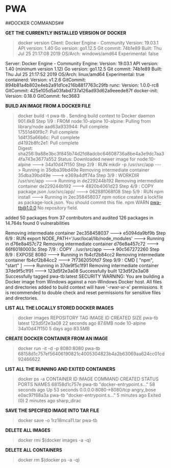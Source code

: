 # PWA

##DOCKER COMMANDS##

**GET THE CURRENTLY INSTALLED VERSION OF DOCKER**
> docker version
Client: Docker Engine - Community
 Version:           19.03.1
 API version:       1.40
 Go version:        go1.12.5
 Git commit:        74b1e89
 Built:             Thu Jul 25 21:17:08 2019
 OS/Arch:           windows/amd64
 Experimental:      false

Server: Docker Engine - Community
 Engine:
  Version:          19.03.1
  API version:      1.40 (minimum version 1.12)
  Go version:       go1.12.5
  Git commit:       74b1e89
  Built:            Thu Jul 25 21:17:52 2019
  OS/Arch:          linux/amd64
  Experimental:     true
 containerd:
  Version:          v1.2.6
  GitCommit:        894b81a4b802e4eb2a91d1ce216b8817763c29fb
 runc:
  Version:          1.0.0-rc8
  GitCommit:        425e105d5a03fabd737a126ad93d62a9eeede87f
 docker-init:
  Version:          0.18.0
  GitCommit:        fec3683


**BUILD AN IMAGE FROM A DOCKER FILE**
> docker build -t pwa-tb .
Sending build context to Docker daemon  901.6kB
Step 1/9 : FROM node:10-alpine
10-alpine: Pulling from library/node
aad63a933944: Pull complete                                                                                                           
17551d40f9c7: Pull complete                                                                                                           
1d4f35a66b6c: Pull complete                                                                                                           
d4192b8fc2e1: Pull complete                                                                                                           
Digest: sha256:9a88e3bc3f845b74d2fd8adcbc64608736a8be4a3e9dc7aa34fa743e3677a552
Status: Downloaded newer image for node:10-alpine
 ---> 34a10d47f150
Step 2/9 : RUN mkdir -p /usr/src/app
 ---> Running in 35dba39bd49e
Removing intermediate container 35dba39bd49e
 ---> e369a4dff74a
Step 3/9 : WORKDIR /usr/src/app
 ---> Running in de229244b192
Removing intermediate container de229244b192
 ---> 4820b4061d23
Step 4/9 : COPY package.json /usr/src/app/
 ---> 06288f068f08
Step 5/9 : RUN npm install
 ---> Running in 2ec358458037
npm notice created a lockfile as package-lock.json. You should commit this file.
npm WARN pwa-tb@1.0.0 No repository field.

added 50 packages from 37 contributors and audited 126 packages in 14.764s
found 0 vulnerabilities

Removing intermediate container 2ec358458037
 ---> e5094da9bf9b
Step 6/9 : RUN export NODE_PATH='/usr/local/lib/node_modules'
 ---> Running in d76e8a457c72
Removing intermediate container d76e8a457c72
 ---> 66f60180003c
Step 7/9 : COPY . /usr/src/app
 ---> 90c567272260
Step 8/9 : EXPOSE 8080
 ---> Running in fb4cf2b84cc2
Removing intermediate container fb4cf2b84cc2
 ---> 7f7362050fd7
Step 9/9 : CMD [ "npm", "start" ]
 ---> Running in 37de9f5c1f91
Removing intermediate container 37de9f5c1f91
 ---> 123d5f2e3a08
Successfully built 123d5f2e3a08
Successfully tagged pwa-tb:latest
SECURITY WARNING: You are building a Docker image from Windows against a non-Windows Docker host. 
All files and directories added to build context will have '-rwxr-xr-x' permissions. 
It is recommended to double check and reset permissions for sensitive files and directories.


**LIST ALL THE LOCALLY STORED DOCKER IMAGES**
> docker images
REPOSITORY          TAG                 IMAGE ID            CREATED             SIZE
pwa-tb              latest              123d5f2e3a08        22 seconds ago      87.6MB
node                10-alpine           34a10d47f150        5 days ago          83.5MB


**CREATE DOCKER CONTAINER FROM AN IMAGE**
> docker run -it -d -p 8080:8080 pwa-tb
68158d1c757ef56406190821c4005304823b4a2b63069aa624cc01cd92466622


**LIST ALL THE RUNNING AND EXITED CONTAINERS**
> docker ps -a
CONTAINER ID        IMAGE               COMMAND                  CREATED             STATUS                     PORTS                    NAMES
68158d1c757e        pwa-tb              "docker-entrypoint.s…"   58 seconds ago      Up 53 seconds              0.0.0.0:8080->8080/tcp   angry_bose
e0ac97f68a3a        pwa-tb              "docker-entrypoint.s…"   5 minutes ago       Exited (0) 2 minutes ago                            sharp_dirac


**SAVE THE SPECIFIED IMAGE INTO TAR FILE**
> docker save -o 1rz18mca11.tar pwa-tb

**DELETE ALL IMAGES**
>docker rmi $(docker images -a -q)

**DELETE ALL CONTAINERS**
>docker rm $(docker ps -a -q)
